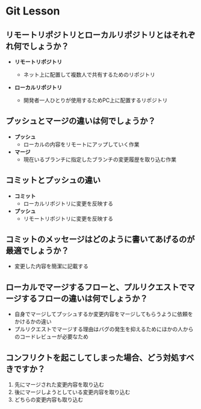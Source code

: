 # Git Lesson

## リモートリポジトリとローカルリポジトリとはそれぞれ何でしょうか？
- **リモートリポジトリ**
  - ネット上に配置して複数人で共有するためのリポジトリ

- **ローカルリポジトリ**
  - 開発者一人ひとりが使用するためPC上に配置するリポジトリ


## プッシュとマージの違いは何でしょうか？
- **プッシュ**
  - ローカルの内容をリモートにアップしていく作業
- **マージ**
  - 現在いるブランチに指定したブランチの変更履歴を取り込む作業


## コミットとプッシュの違い
- **コミット**
  - ローカルリポジトリに変更を反映する
- **プッシュ**
  - リモートリポジトリに変更を反映する


## コミットのメッセージはどのように書いてあげるのが最適でしょうか？
- 変更した内容を簡潔に記載する


## ローカルでマージするフローと、プルリクエストでマージするフローの違いは何でしょうか？
- 自身でマージしてプッシュするか変更内容をマージしてもらうように依頼をかけるかの違い
- プルリクエストでマージする理由はバグの発生を抑えるためにほかの人からのコードレビューが必要なため


## コンフリクトを起こしてしまった場合、どう対処すべきですか？
1. 先にマージされた変更内容を取り込む
1. 後にマージしようとしている変更内容を取り込む
1. どちらの変更内容も取り込む